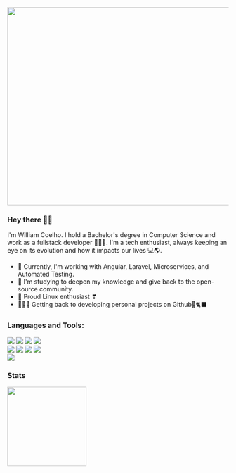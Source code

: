 <!--my banner :) -->
 <img height="450px" width="1000px"  src ="https://github.com/willdcoelho/willdcoelho/assets/35871638/ac857096-9b75-4dfa-bb95-ca7cdb602740">
<h3>Hey there 👋🏽</h3>
<p>
  I'm William Coelho. I hold a Bachelor's degree in Computer Science and work as a fullstack developer 🧑🏽‍💻. I'm a tech enthusiast, always keeping an eye on its evolution and how it impacts our lives 💻🌎.

- 🔎 Currently, I'm working with Angular, Laravel, Microservices, and Automated Testing.
- 📖 I'm studying to deepen my knowledge and give back to the open-source community.
- 🐧 Proud Linux enthusiast ❣
- 👨🏽‍💻 Getting back to developing personal projects on Github🐙🐈‍⬛
</p>
<!-- languages and tools badges -->
<h3 align="left">Languages and Tools:</h3>
<p align="left">
  <img src ="https://img.shields.io/badge/HTML5-E34F26?style=for-the-badge&logo=html5&logoColor=white&style=flat">
  <img src ="https://img.shields.io/badge/CSS3-1572B6?style=for-the-badge&logo=css3&logoColor=white&style=flat">
  <img src ="https://img.shields.io/badge/JavaScript-323330?style=for-the-badge&logo=javascript&logoColor=F7DF1E&style=flat">  
  <img src ="https://img.shields.io/badge/php-%23777BB4.svg?style=for-the-badge&logo=php&logoColor=white&style=flat">
 <br>
  <img src ="https://img.shields.io/badge/angular-%23DD0031.svg?style=for-the-badge&logo=angular&logoColor=white&style=flat">
  <img src ="https://img.shields.io/badge/SASS-hotpink.svg?style=for-the-badge&logo=SASS&logoColor=white&style=flat">
  <img src ="https://img.shields.io/badge/typescript-%23007ACC.svg?style=for-the-badge&logo=typescript&logoColor=white&style=flat">
  <img src ="https://img.shields.io/badge/laravel-%23FF2D20.svg?style=for-the-badge&logo=laravel&logoColor=white&style=flat">
  <br>
  <img src ="https://img.shields.io/badge/Pop%20OS-0CC1F3?style=for-the-badge&logo=popos&logoColor=white&style=flat">

</p>

<!--git stats -->
<h3>Stats</h3>
<p align="left">
  <img height="180em" src="https://github-readme-stats.vercel.app/api?username=willdcoelho&show_icons=true&theme=react" align = "center"/>
</p>

